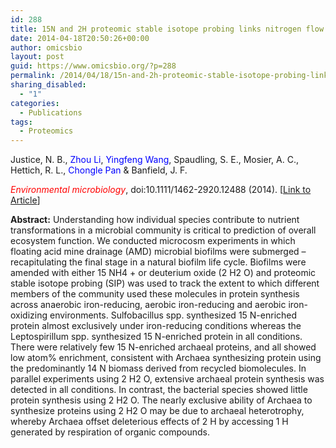 ```yaml
---
id: 288
title: 15N and 2H proteomic stable isotope probing links nitrogen flow to archaeal heterotrophic activity.
date: 2014-04-18T20:50:26+00:00
author: omicsbio
layout: post
guid: https://www.omicsbio.org/?p=288
permalink: /2014/04/18/15n-and-2h-proteomic-stable-isotope-probing-links-nitrogen-flow-to-archaeal-heterotrophic-activity/
sharing_disabled:
  - "1"
categories:
  - Publications
tags:
  - Proteomics
---
```

Justice, N. B., <span style="color: #0000ff;">Zhou Li</span>, <span style="color: #0000ff;">Yingfeng Wang</span>, Spaudling, S. E., Mosier, A. C., Hettich, R. L., <span style="color: #0000ff;">Chongle Pan</span> & Banfield, J. F.

<span style="color: #ff0000;"><em>Environmental microbiology</em></span>, doi:10.1111/1462-2920.12488 (2014). [[Link to Article](http://onlinelibrary.wiley.com/doi/10.1111/1462-2920.12488/full)]

<!--more-->

**Abstract:** Understanding how individual species contribute to nutrient transformations in a microbial community is critical to prediction of overall ecosystem function. We conducted microcosm experiments in which floating acid mine drainage (AMD) microbial biofilms were submerged &#8211; recapitulating the final stage in a natural biofilm life cycle. Biofilms were amended with either 15 NH4 + or deuterium oxide (2 H2 O) and proteomic stable isotope probing (SIP) was used to track the extent to which different members of the community used these molecules in protein synthesis across anaerobic iron-reducing, aerobic iron-reducing and aerobic iron-oxidizing environments. Sulfobacillus spp. synthesized 15 N-enriched protein almost exclusively under iron-reducing conditions whereas the Leptospirillum spp. synthesized 15 N-enriched protein in all conditions. There were relatively few 15 N-enriched archaeal proteins, and all showed low atom% enrichment, consistent with Archaea synthesizing protein using the predominantly 14 N biomass derived from recycled biomolecules. In parallel experiments using 2 H2 O, extensive archaeal protein synthesis was detected in all conditions. In contrast, the bacterial species showed little protein synthesis using 2 H2 O. The nearly exclusive ability of Archaea to synthesize proteins using 2 H2 O may be due to archaeal heterotrophy, whereby Archaea offset deleterious effects of 2 H by accessing 1 H generated by respiration of organic compounds.
